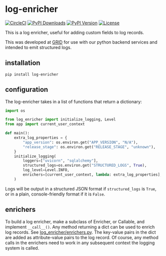 log-enricher
============
[![CircleCI](https://circleci.com/gh/arni-inaba/log-enricher.svg?style=svg)](https://circleci.com/gh/arni-inaba/log-enricher)
[![PyPI Downloads](https://img.shields.io/pypi/dm/log-enricher.svg)](https://pypi.org/project/log-enricher/)
[![PyPI Version](https://img.shields.io/pypi/v/log-enricher.svg)](https://pypi.org/project/log-enricher/)
[![License](https://img.shields.io/badge/license-mit-blue.svg)](https://pypi.org/project/log-enricher/)

This is a log enricher, useful for adding custom fields to log records.

This was developed at [GRID](https://github.com/GRID-is) for use with our
python backend services and intended to emit structured logs.

installation
------------
```
pip install log-enricher
```

configuration
-------------

The log-enricher takes in a list of functions that return a dictionary:
```python
import os

from log_enricher import initialize_logging, Level
from app import current_user_context

def main():
    extra_log_properties = {
        "app_version": os.environ.get("APP_VERSION", "N/A"),
        "release_stage": os.environ.get("RELEASE_STAGE", "unknown"),
    }
    initialize_logging(
        loggers=["uvicorn", "sqlalchemy"],
        structured_logs=os.environ.get("STRUCTURED_LOGS", True),
        log_level=Level.INFO,
        enrichers=[current_user_context, lambda: extra_log_properties],
    )
```
Logs will be output in a structured JSON format if `structured_logs` is `True`,
or in a plain, console-friendly format if it is `False`.

enrichers
---------
To build a log enricher, make a subclass of Enricher, or Callable, and implement `__call__()`. Any method returning 
a dict can be used to enrich log records. See [log_enricher/enrichers.py](log_enricher/enrichers.py). The key-value
pairs in the dict are added as attribute-value pairs to the log record. Of course, any method calls in the 
enrichers need to  work in any subsequent context the logging system is called.
